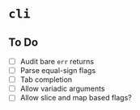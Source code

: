 # `cli`

## To Do

- [ ] Audit bare `err` returns
- [ ] Parse equal-sign flags
- [ ] Tab completion
- [ ] Allow variadic arguments
- [ ] Allow slice and map based flags?
